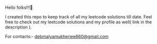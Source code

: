 Hello folks!!!👋

I created this repo to keep track of all my leetcode solutions till date.
Feel free to check out my leetcode solutions and my profile as well( link in the description ).

For contacts:- debmalyamukherjee660@gmail.com
